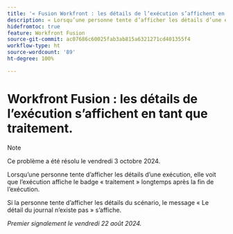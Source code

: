 ```yaml
---
title: '« Fusion Workfront : les détails de l’exécution s’affichent en tant que traitement. »'
description: « Lorsqu’une personne tente d’afficher les détails d’une exécution, elle voit que l’exécution affiche le badge de traitement longtemps après la fin de l’exécution. »
hidefromtoc: true
feature: Workfront Fusion
source-git-commit: ac07686c60025fab3ab815a6321271cd401355f4
workflow-type: ht
source-wordcount: '89'
ht-degree: 100%

---
```



# Workfront Fusion : les détails de l’exécution s’affichent en tant que traitement.

>[!NOTE]
>
>Ce problème a été résolu le vendredi 3 octobre 2024.

Lorsqu’une personne tente d’afficher les détails d’une exécution, elle voit que l’exécution affiche le badge « traitement » longtemps après la fin de l’exécution.

Si la personne tente d’afficher les détails du scénario, le message « Le détail du journal n’existe pas » s’affiche.

_Premier signalement le vendredi 22 août 2024._
